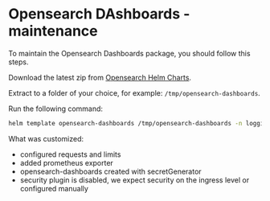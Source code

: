 # Opensearch DAshboards - maintenance

To maintain the Opensearch Dashboards package, you should follow this steps.

Download the latest zip from [Opensearch Helm Charts][opensearch-helm-charts].

Extract to a folder of your choice, for example: `/tmp/opensearch-dashboards`.

Run the following command:

```bash
helm template opensearch-dashboards /tmp/opensearch-dashboards -n logging > opensearch-dashboards-built.yaml
```

What was customized:

- configured requests and limits
- added prometheus exporter
- opensearch-dashboards created with secretGenerator
- security plugin is disabled, we expect security on the ingress level or configured manually

[opensearch-helm-charts]: https://github.com/opensearch-project/helm-charts/releases